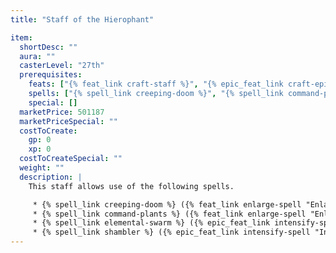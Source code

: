 ```yaml
---
title: "Staff of the Hierophant"

item:
  shortDesc: ""
  aura: ""
  casterLevel: "27th"
  prerequisites:
    feats: ["{% feat_link craft-staff %}", "{% epic_feat_link craft-epic-staff %}", "{% feat_link enlarge-spell %}", "{% feat_link extend-spell %}", "{% epic_feat_link intensify-spell %}"]
    spells: ["{% spell_link creeping-doom %}", "{% spell_link command-plants %}", "{% spell_link elemental-swarm %}", "{% spell_link shambler %}"]
    special: []
  marketPrice: 501187
  marketPriceSpecial: ""
  costToCreate:
    gp: 0
    xp: 0
  costToCreateSpecial: ""
  weight: ""
  description: |
    This staff allows use of the following spells.

     * {% spell_link creeping-doom %} ({% feat_link enlarge-spell "Enlarged" %}, {% feat_link extend-spell "Extended" %}, 1 charge, DC 23)
     * {% spell_link command-plants %} ({% feat_link enlarge-spell "Enlarged" %}, {% feat_link extend-spell "Extended" %}, 1 charge, DC 25)
     * {% spell_link elemental-swarm %} ({% epic_feat_link intensify-spell "Intensified" %}, 2 charges, DC 34)
     * {% spell_link shambler %} ({% epic_feat_link intensify-spell "Intensified" %}, 2 charges, DC 34)
---
```

